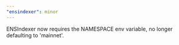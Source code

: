 ```yaml
---
"ensindexer": minor
---
```


ENSIndexer now requires the NAMESPACE env variable, no longer defaulting to 'mainnet'.
